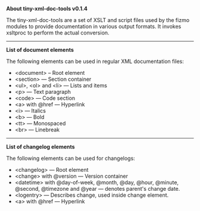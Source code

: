 

**About tiny-xml-doc-tools v0.1.4**


The tiny-xml-doc-tools are a set of XSLT and script files used by the fizmo modules to provide documentation in various output formats. It invokes xsltproc to perform the actual conversion.

---

**List of document elements**


The following elements can be used in regular XML documentation files:


 - \<document\> – Root element
 - \<section\> — Section container
 - \<ul\>, \<ol\> and \<li\> — Lists and items
 - \<p\> — Text paragraph
 - \<code\> — Code section
 - \<a\> with @href — Hyperlink
 - \<i\> — Italics
 - \<b\> — Bold
 - \<tt\> — Monospaced
 - \<br\> — Linebreak


---

**List of changelog elements**


The following elements can be used for changelogs:


 - \<changelog\> — Root element
 - \<change\> with @version — Version container
 - \<datetime\> with @day-of-week, @month, @day, @hour, @minute, @second, @timezone and @year — denotes parent's change date.
 - \<logentry\> — Describes change, used inside change element.
 - \<a\> with @href — Hyperlink


